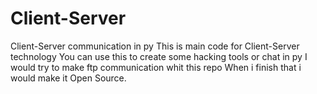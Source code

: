 # Client-Server
Client-Server communication in py
This is main code for Client-Server technology
You can use this to create some hacking tools or chat in py
I would try to make ftp communication whit this repo
When i finish that i would make it Open Source.

